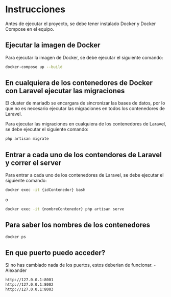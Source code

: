 # Instrucciones

Antes de ejecutar el proyecto, se debe tener instalado Docker y Docker Compose en el equipo.

## Ejecutar la imagen de Docker

Para ejecutar la imagen de Docker, se debe ejecutar el siguiente comando:

```bash
docker-compose up --build
```

## En cualquiera de los contenedores de Docker con Laravel ejecutar las migraciones

El cluster de mariadb se encargara de sincronizar las bases de datos, por lo que no es necesario ejecutar las migraciones en todos los contenedores de Laravel.

Para ejecutar las migraciones en cualquiera de los contenedores de Laravel, se debe ejecutar el siguiente comando:

```bash
php artisan migrate
```

## Entrar a cada uno de los contendores de Laravel y correr el server

Para entrar a cada uno de los contenedores de Laravel, se debe ejecutar el siguiente comando:

```bash
docker exec -it {idContenedor} bash
```

o
  ```bash
docker exec -it {nombreContenedor} php artisan serve
```

## Para saber los nombres de los contenedores

```bash
docker ps
```

## En que puerto puedo acceder?

Si no has cambiado nada de los puertos, estos deberian de funcionar. - Alexander
```bash
http://127.0.0.1:8001
http://127.0.0.1:8002
http://127.0.0.1:8003
```
